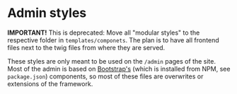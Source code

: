 # Admin styles

**IMPORTANT!**
This is deprecated: Move all "modular styles" to the respective folder in `templates/componets`.
The plan is to have all frontend files next to the twig files from where they are served.

These styles are only meant to be used on the `/admin` pages of the site.
Most of the admin is based on [Bootstrap's](https://getbootstrap.com/) (which is installed from NPM, see `package.json`) components, so most of these files are overwrites or extensions of the framework.